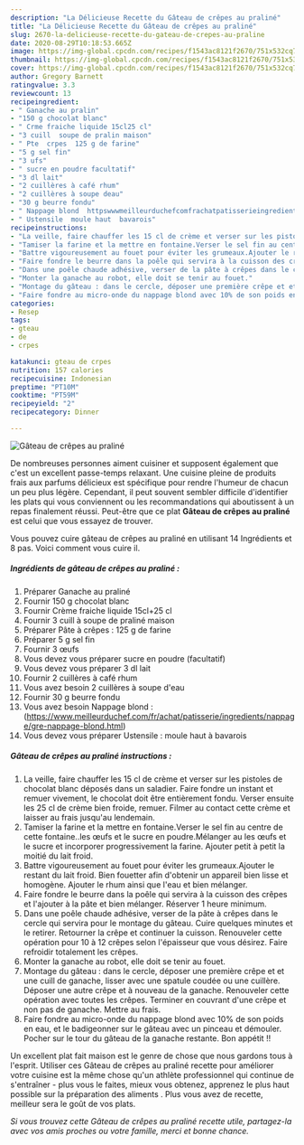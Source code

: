 ```yaml
---
description: "La Délicieuse Recette du Gâteau de crêpes au praliné"
title: "La Délicieuse Recette du Gâteau de crêpes au praliné"
slug: 2670-la-delicieuse-recette-du-gateau-de-crepes-au-praline
date: 2020-08-29T10:18:53.665Z
image: https://img-global.cpcdn.com/recipes/f1543ac8121f2670/751x532cq70/gateau-de-crepes-au-praline-photo-principale-de-la-recette.jpg
thumbnail: https://img-global.cpcdn.com/recipes/f1543ac8121f2670/751x532cq70/gateau-de-crepes-au-praline-photo-principale-de-la-recette.jpg
cover: https://img-global.cpcdn.com/recipes/f1543ac8121f2670/751x532cq70/gateau-de-crepes-au-praline-photo-principale-de-la-recette.jpg
author: Gregory Barnett
ratingvalue: 3.3
reviewcount: 13
recipeingredient:
- " Ganache au pralin"
- "150 g chocolat blanc"
- " Crme fraiche liquide 15cl25 cl"
- "3 cuill  soupe de pralin maison"
- " Pte  crpes  125 g de farine"
- "5 g sel fin"
- "3 ufs"
- " sucre en poudre facultatif"
- "3 dl lait"
- "2 cuillères à café rhum"
- "2 cuillères à soupe deau"
- "30 g beurre fondu"
- " Nappage blond  httpswwwmeilleurduchefcomfrachatpatisserieingredientsnappagegrenappageblondhtml"
- " Ustensile  moule haut  bavarois"
recipeinstructions:
- "La veille, faire chauffer les 15 cl de crème et verser sur les pistoles de chocolat blanc déposés dans un saladier. Faire fondre un instant et remuer vivement, le chocolat doit être entièrement fondu. Verser ensuite les 25 cl de crème bien froide, remuer. Filmer au contact cette crème et laisser au frais jusqu&#39;au lendemain."
- "Tamiser la farine et la mettre en fontaine.Verser le sel fin au centre de cette fontaine..les œufs et le sucre en poudre.Mélanger au les œufs et le sucre et incorporer progressivement la farine. Ajouter petit à petit la moitié du lait froid."
- "Battre vigoureusement au fouet pour éviter les grumeaux.Ajouter le restant du lait froid. Bien fouetter afin d&#39;obtenir un appareil bien lisse et homogène. Ajouter le rhum ainsi que l&#39;eau et bien mélanger."
- "Faire fondre le beurre dans la poêle qui servira à la cuisson des crêpes et l&#39;ajouter à la pâte et bien mélanger. Réserver 1 heure minimum."
- "Dans une poêle chaude adhésive, verser de la pâte à crêpes dans le cercle qui servira pour le montage du gâteau. Cuire quelques minutes et le retirer. Retourner la crêpe et continuer la cuisson. Renouveler cette opération pour 10 à 12 crêpes selon l&#39;épaisseur que vous désirez. Faire refroidir totalement les crêpes."
- "Monter la ganache au robot, elle doit se tenir au fouet."
- "Montage du gâteau : dans le cercle, déposer une première crêpe et et une cuill de ganache, lisser avec une spatule coudée ou une cuillère. Déposer une autre crêpe et à nouveau de la ganache. Renouveler cette opération avec toutes les crêpes. Terminer en couvrant d&#39;une crêpe et non pas de ganache. Mettre au frais."
- "Faire fondre au micro-onde du nappage blond avec 10% de son poids en eau, et le badigeonner sur le gâteau avec un pinceau et démouler. Pocher sur le tour du gâteau de la ganache restante. Bon appétit !!"
categories:
- Resep
tags:
- gteau
- de
- crpes

katakunci: gteau de crpes 
nutrition: 157 calories
recipecuisine: Indonesian
preptime: "PT10M"
cooktime: "PT59M"
recipeyield: "2"
recipecategory: Dinner

---
```



![Gâteau de crêpes au praliné](https://img-global.cpcdn.com/recipes/f1543ac8121f2670/751x532cq70/gateau-de-crepes-au-praline-photo-principale-de-la-recette.jpg)

De nombreuses personnes aiment cuisiner et supposent également que c'est un excellent passe-temps relaxant. Une cuisine pleine de produits frais aux parfums délicieux est spécifique pour rendre l'humeur de chacun un peu plus légère. Cependant, il peut souvent sembler difficile d'identifier les plats qui vous conviennent ou les recommandations qui aboutissent à un repas finalement réussi. Peut-être que ce plat <strong> Gâteau de crêpes au praliné </strong> est celui que vous essayez de trouver.

<!--inarticleads1-->

Vous pouvez cuire gâteau de crêpes au praliné en utilisant 14 Ingrédients et 8 pas. Voici comment vous cuire il.

##### Ingrédients de gâteau de crêpes au praliné :

1. Préparer  Ganache au praliné
1. Fournir 150 g chocolat blanc
1. Fournir  Crème fraiche liquide 15cl+25 cl
1. Fournir 3 cuill à soupe de praliné maison
1. Préparer  Pâte à crêpes : 125 g de farine
1. Préparer 5 g sel fin
1. Fournir 3 œufs
1. Vous devez vous préparer  sucre en poudre (facultatif)
1. Vous devez vous préparer 3 dl lait
1. Fournir 2 cuillères à café rhum
1. Vous avez besoin 2 cuillères à soupe d&#39;eau
1. Fournir 30 g beurre fondu
1. Vous avez besoin  Nappage blond : (https://www.meilleurduchef.com/fr/achat/patisserie/ingredients/nappage/gre-nappage-blond.html)
1. Vous devez vous préparer  Ustensile : moule haut à bavarois




<!--inarticleads2-->

##### Gâteau de crêpes au praliné instructions :

1. La veille, faire chauffer les 15 cl de crème et verser sur les pistoles de chocolat blanc déposés dans un saladier. Faire fondre un instant et remuer vivement, le chocolat doit être entièrement fondu. Verser ensuite les 25 cl de crème bien froide, remuer. Filmer au contact cette crème et laisser au frais jusqu&#39;au lendemain.
1. Tamiser la farine et la mettre en fontaine.Verser le sel fin au centre de cette fontaine..les œufs et le sucre en poudre.Mélanger au les œufs et le sucre et incorporer progressivement la farine. Ajouter petit à petit la moitié du lait froid.
1. Battre vigoureusement au fouet pour éviter les grumeaux.Ajouter le restant du lait froid. Bien fouetter afin d&#39;obtenir un appareil bien lisse et homogène. Ajouter le rhum ainsi que l&#39;eau et bien mélanger.
1. Faire fondre le beurre dans la poêle qui servira à la cuisson des crêpes et l&#39;ajouter à la pâte et bien mélanger. Réserver 1 heure minimum.
1. Dans une poêle chaude adhésive, verser de la pâte à crêpes dans le cercle qui servira pour le montage du gâteau. Cuire quelques minutes et le retirer. Retourner la crêpe et continuer la cuisson. Renouveler cette opération pour 10 à 12 crêpes selon l&#39;épaisseur que vous désirez. Faire refroidir totalement les crêpes.
1. Monter la ganache au robot, elle doit se tenir au fouet.
1. Montage du gâteau : dans le cercle, déposer une première crêpe et et une cuill de ganache, lisser avec une spatule coudée ou une cuillère. Déposer une autre crêpe et à nouveau de la ganache. Renouveler cette opération avec toutes les crêpes. Terminer en couvrant d&#39;une crêpe et non pas de ganache. Mettre au frais.
1. Faire fondre au micro-onde du nappage blond avec 10% de son poids en eau, et le badigeonner sur le gâteau avec un pinceau et démouler. Pocher sur le tour du gâteau de la ganache restante. Bon appétit !!




<!--inarticleads1-->

<p>
Un excellent plat fait maison est le genre de chose que nous gardons tous à l'esprit. Utiliser ces Gâteau de crêpes au praliné recette pour améliorer votre cuisine est la même chose qu'un athlète professionnel qui continue de s'entraîner - plus vous le faites, mieux vous obtenez, apprenez le plus haut possible sur la préparation des aliments . Plus vous avez de recette, meilleur sera le goût de vos plats.
</p>

<p>
<i>Si vous trouvez cette Gâteau de crêpes au praliné recette utile, partagez-la avec vos amis proches ou votre famille, merci et bonne chance.</i>
</p>
